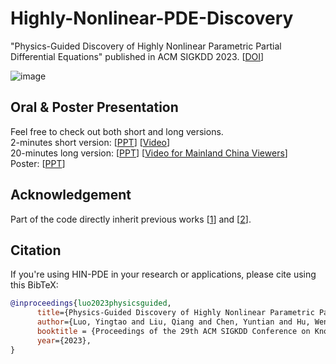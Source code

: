 # Highly-Nonlinear-PDE-Discovery
"Physics-Guided Discovery of Highly Nonlinear Parametric Partial Differential Equations" published in ACM SIGKDD 2023. [[DOI](https://doi.org/10.1145/3580305.3599466)]

![image](https://github.com/yingtaoluo/Highly-Nonlinear-PDE-Discovery/blob/main/KDD2023_Poster.png)

## Oral & Poster Presentation
Feel free to check out both short and long versions.  
2-minutes short version: [[PPT](https://github.com/yingtaoluo/Highly-Nonlinear-PDE-Discovery/blob/main/2min%20Presentation%20on%20HIN-PDE.pptx)] [[Video](https://youtu.be/tQvm1QLL6sE)]  
20-minutes long version: [[PPT](https://github.com/yingtaoluo/Highly-Nonlinear-PDE-Discovery/blob/main/Presentation%20on%20HIN-PDE.pptx)] [[Video for Mainland China Viewers](https://www.bilibili.com/video/BV179YueeECR/)]  
Poster: [[PPT](https://github.com/yingtaoluo/Highly-Nonlinear-PDE-Discovery/blob/main/KDD2023_Poster.pptx)]  

## Acknowledgement
Part of the code directly inherit previous works [[1](https://github.com/snagcliffs/PDE-FIND)] and [[2](https://github.com/isds-neu/EQDiscovery)].

## Citation
If you're using HIN-PDE in your research or applications, please cite using this BibTeX:
```bibtex
@inproceedings{luo2023physicsguided,
      title={Physics-Guided Discovery of Highly Nonlinear Parametric Partial Differential Equations}, 
      author={Luo, Yingtao and Liu, Qiang and Chen, Yuntian and Hu, Wenbo and Tian, Tian and Zhu, Jun},
      booktitle = {Proceedings of the 29th ACM SIGKDD Conference on Knowledge Discovery and Data Mining},
      year={2023},
}
